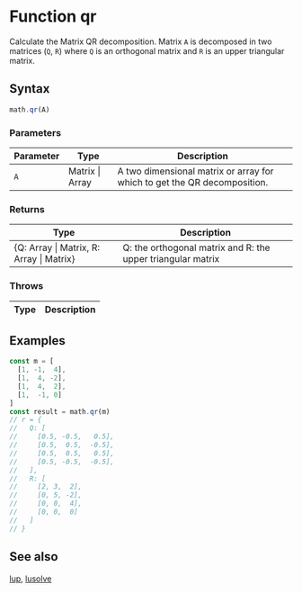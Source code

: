 <!-- Note: This file is automatically generated from source code comments. Changes made in this file will be overridden. -->

# Function qr

Calculate the Matrix QR decomposition. Matrix `A` is decomposed in
two matrices (`Q`, `R`) where `Q` is an
orthogonal matrix and `R` is an upper triangular matrix.


## Syntax

```js
math.qr(A)
```

### Parameters

Parameter | Type | Description
--------- | ---- | -----------
`A` | Matrix &#124; Array | A two dimensional matrix or array for which to get the QR decomposition.

### Returns

Type | Description
---- | -----------
{Q: Array &#124; Matrix, R: Array &#124; Matrix} | Q: the orthogonal matrix and R: the upper triangular matrix


### Throws

Type | Description
---- | -----------


## Examples

```js
const m = [
  [1, -1,  4],
  [1,  4, -2],
  [1,  4,  2],
  [1,  -1, 0]
]
const result = math.qr(m)
// r = {
//   Q: [
//     [0.5, -0.5,   0.5],
//     [0.5,  0.5,  -0.5],
//     [0.5,  0.5,   0.5],
//     [0.5, -0.5,  -0.5],
//   ],
//   R: [
//     [2, 3,  2],
//     [0, 5, -2],
//     [0, 0,  4],
//     [0, 0,  0]
//   ]
// }
```


## See also

[lup](lup.md),
[lusolve](lusolve.md)
